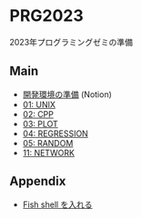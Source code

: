 # PRG2023

2023年プログラミングゼミの準備

## Main

- [開発環境の準備](https://sobaco.notion.site/PRG-d4fa7093ab8f4977a243abe965f600a3) (Notion)
- [01: UNIX](/01_UNIX)
- [02: CPP](/02_CPP)
- [03: PLOT](/03_PLOT)
- [04: REGRESSION](/04_REGRESSION)
- [05: RANDOM](/05_RANDOM)
- [11: NETWORK](/11_NETWORK)


## Appendix

- [Fish shell を入れる](/00_FISH)
